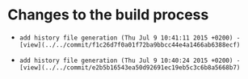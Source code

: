 
# Changes to the build process

-     add history file generation (Thu Jul 9 10:41:11 2015 +0200) - [view](../../commit/f1c26d7f0a01f72ba9bbcc44e4a1466ab6388ecf) 
-     add history file generation (Thu Jul 9 10:40:24 2015 +0200) - [view](../../commit/e2b5b16543ea50d92691ec19eb5c3c6b8a5668b7) 
